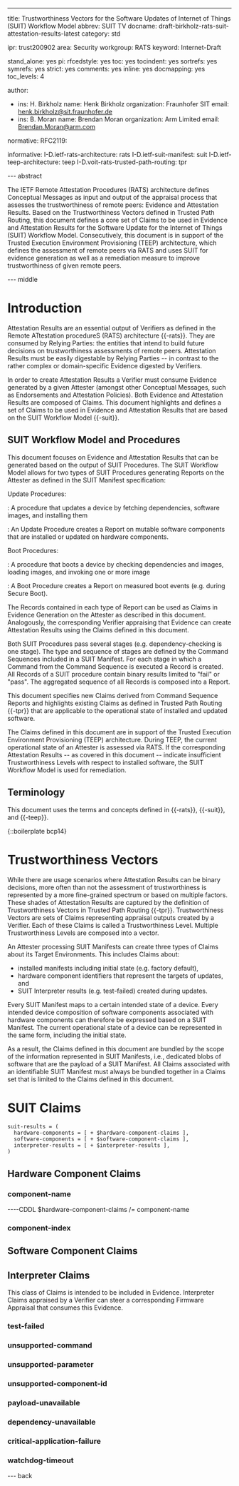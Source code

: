 ---
title: Trustworthiness Vectors for the Software Updates of Internet of Things (SUIT) Workflow Model
abbrev: SUIT TV
docname: draft-birkholz-rats-suit-attestation-results-latest
category: std

ipr: trust200902
area: Security
workgroup: RATS
keyword: Internet-Draft

stand_alone: yes
pi:
  rfcedstyle: yes
  toc: yes
  tocindent: yes
  sortrefs: yes
  symrefs: yes
  strict: yes
  comments: yes
  inline: yes
  docmapping: yes
  toc_levels: 4

author:
 - ins: H. Birkholz
   name: Henk Birkholz
   organization: Fraunhofer SIT
   email: henk.birkholz@sit.fraunhofer.de
 - ins: B. Moran
   name: Brendan Moran
   organization: Arm Limited
   email: Brendan.Moran@arm.com

normative:
  RFC2119:

informative:
  I-D.ietf-rats-architecture: rats
  I-D.ietf-suit-manifest: suit
  I-D.ietf-teep-architecture: teep
  I-D.voit-rats-trusted-path-routing: tpr

--- abstract

The IETF Remote Attestation Procedures (RATS) architecture defines Conceptual Messages as input and output of the appraisal process that assesses the trustworthiness of remote peers: Evidence and Attestation Results.
Based on the Trustworthiness Vectors defined in Trusted Path Routing, this document defines a core set of Claims to be used in Evidence and Attestation Results for the Software Update for the Internet of Things (SUIT) Workflow Model.
Consecutively, this document is in support of the Trusted Execution Environment Provisioning (TEEP) architecture, which defines the assessment of remote peers via RATS and uses SUIT for evidence generation as well as a remediation measure to improve trustworthiness of given remote peers. 

--- middle

# Introduction

Attestation Results are an essential output of Verifiers as defined in the Remote ATtestation procedureS (RATS) architecture {{-rats}}.
They are consumed by Relying Parties: the entities that intend to build future decisions on trustworthiness assessments of remote peers.
Attestation Results must be easily digestable by Relying Parties -- in contrast to the rather complex or domain-specific Evidence digested by Verifiers.

In order to create Attestation Results a Verifier must consume Evidence generated by a given Attester (amongst other Conceptual Messages, such as Endorsements and Attestation Policies).
Both Evidence and Attestation Results are composed of Claims.
This document highlights and defines a set of Claims to be used in Evidence and Attestation Results that are based on the SUIT Workflow Model {{-suit}}.

## SUIT Workflow Model and Procedures

This document focuses on Evidence and Attestation Results that can be generated based on the output of SUIT Procedures.
The SUIT Workflow Model allows for two types of SUIT Procedures generating Reports on the Attester as defined in the SUIT Manifest specification:

Update Procedures:

: A procedure that updates a device by fetching dependencies, software images, and installing them

: An Update Procedure creates a Report on mutable software components that are installed or updated on hardware components.

Boot Procedures:

: A procedure that boots a device by checking dependencies and images, loading images, and invoking one or more image

: A Boot Procedure creates a Report on measured boot events (e.g. during Secure Boot).

The Records contained in each type of Report can be used as Claims in Evidence Generation on the Attester as described in this document.
Analogously, the corresponding Verifier appraising that Evidence can create Attestation Results using the Claims defined in this document.

Both SUIT Procedures pass several stages (e.g. dependency-checking is one stage).
The type and sequence of stages are defined by the Command Sequences included in a SUIT Manifest.
For each stage in which a Command from the Command Sequence is executed a Record is created. All Records of a SUIT procedure contain binary results limited to "fail" or "pass".
The aggregated sequence of all Records is composed into a Report.

This document specifies new Claims derived from Command Sequence Reports and highlights existing Claims as defined in Trusted Path Routing {{-tpr}} that are applicable to the operational state of installed and updated software.

The Claims defined in this document are in support of the Trusted Execution Environment Provisioning (TEEP) architecture.
During TEEP, the current operational state of an Attester is assessed via RATS. If the corresponding Attestation Results -- as covered in this document -- indicate insufficient Trustworthiness Levels with respect to installed software, the SUIT Workflow Model is used for remediation.

## Terminology

This document uses the terms and concepts defined in {{-rats}}, {{-suit}}, and {{-teep}}.

{::boilerplate bcp14}

# Trustworthiness Vectors

While there are usage scenarios where Attestation Results can be binary decisions, more often than not the assessment of trustworthiness is represented by a more fine-grained spectrum or based on multiple factors. These shades of Attestation Results are captured by the definition of Trustworthiness Vectors in Trusted Path Routing {{-tpr}}. Trustworthiness Vectors are sets of Claims representing appraisal outputs created by a Verifier. Each of these Claims is called a Trustworthiness Level. Multiple Trustworthiness Levels are composed into a vector.

An Attester processing SUIT Manifests can create three types of Claims about its Target Environments. This includes Claims about:

* installed manifests including initial state (e.g. factory default),
* hardware component identifiers that represent the targets of updates, and
* SUIT Interpreter results (e.g. test-failed) created during updates.

Every SUIT Manifest maps to a certain intended state of a device. Every intended device composition of software components associated with hardware components can therefore be expressed based on a SUIT Manifest. The current operational state of a device can be represented in the same form, including the initial state.

As a result, the Claims defined in this document are bundled by the scope of the information represented in SUIT Manifests, i.e., dedicated blobs of software that are the payload of a SUIT Manifest. All Claims associated with an identifiable SUIT Manifest must always be bundled together in a Claims set that is limited to the Claims defined in this document.

# SUIT Claims

~~~~CDDL
suit-results = (
  hardware-components = [ + $hardware-component-claims ],
  software-components = [ + $software-component-claims ],
  interpreter-results = [ + $interpreter-results ],
)
~~~~

## Hardware Component Claims

### component-name

----CDDL
$hardware-component-claims /= component-name



### component-index

## Software Component Claims

## Interpreter Claims

This class of Claims is intended to be included in Evidence. Interpreter Claims appraised by a Verifier can steer a corresponding Firmware Appraisal that consumes this Evidence.

### test-failed

### unsupported-command

### unsupported-parameter

### unsupported-component-id

### payload-unavailable

### dependency-unavailable

### critical-application-failure

### watchdog-timeout









--- back
